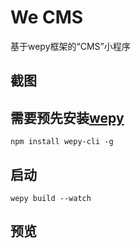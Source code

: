 # We CMS
基于wepy框架的“CMS”小程序
## 截图

## 需要预先安装[wepy](https://github.com/Tencent/wepy)
```npm install wepy-cli -g```

## 启动
```wepy build --watch```
## 预览

